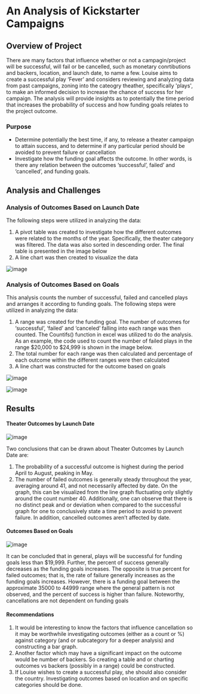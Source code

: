 # An Analysis of Kickstarter Campaigns

## Overview of Project

There are many factors that influence whether or not a campagin/project will be successful, will fail or be cancelled, such as monetary conrtibutions and backers, location, and launch date, to name a few. Louise aims to create a successful play ‘Fever’ and considers reviewing and analyzing data from past campaigns, zoning into the cateogry theather, specifically 'plays', to make an informed decision to increase the chance of success for her campaign. The analysis will provide insights as to potentially the time period that increases the probability of success and how funding goals relates to the project outcome. 

### Purpose
 - Determine potentially the best time, if any, to release a theater campaign to attain success, and to determine if any particular period should be avoided to prevent failure or cancellation
 - Investigate how the funding goal affects the outcome. In other words, is there any relation between the outcomes ‘successful’, failed’ and ‘cancelled’, and funding goals.

## Analysis and Challenges 

### Analysis of Outcomes Based on Launch Date

The following steps were utilized in analyzing the data:
 1. A pivot table was created to investigate how the different outcomes were related to the months of the year. Specifically, the theater category was filtered. The data was also sorted in descending order. The final table is presented in the image below 
 2. A line chart was then created to visualize the data 

![image](https://user-images.githubusercontent.com/92636438/139605355-5301ad16-9c37-491b-be9e-bfc55d00a017.png)




### Analysis of Outcomes Based on Goals

This analysis counts the number of successful, failed and cancelled plays and arranges it according to funding goals. The following steps were utilized in analyzing the data:

 1. A range was created for the funding goal. The number of outcomes for ‘successful’, ‘failed’ and ‘canceled’ falling into each range was then counted. The Countifs() function in excel was utilized to do the analysis. As an example, the code used to count the number of failed plays in the range $20,000 to $24,999 is shown in the image below.
 2. The total number for each range was then calculated and percentage of each outcome within the different ranges were then calculated
 3. A line chart was constructed for the outcome based on goals
 
![image](https://user-images.githubusercontent.com/92636438/139605724-6b1b2dca-c016-408a-ab2a-27ae60f36cad.png)

![image](https://user-images.githubusercontent.com/92636438/139607076-3f62ccd6-3f4f-45d1-bbda-2f32c99f71ef.png)


## Results

#### Theater Outcomes by Launch Date

![image](https://user-images.githubusercontent.com/92636438/164970561-09a8095e-01cf-4cd2-ae76-259d588f34c0.png)


Two conclusions that can be drawn about Theater Outcomes by Launch Date are:

  1. The probability of a successful outcome is highest during the period April to August, peaking in May.
  2. The number of failed outcomes is generally steady throughout the year, averaging around 41, and not necessarily affected by date. On the graph, this can be visualized from the line graph fluctuating only slightly around the count number 40. Additionally, one can observe that there is no distinct peak and or deviation when compared to the successful graph for one to conclusively state a time period to avoid to prevent failure. In addition, cancelled outcomes aren’t affected by date.



#### Outcomes Based on Goals

 ![image](https://user-images.githubusercontent.com/92636438/164970678-0bfceb89-045e-4e5a-9d66-b4061f42fdee.png)
    
It can be concluded that in general, plays will be successful for funding goals less than $19,999. Further, the percent of success generally decreases as the funding goals increases. The opposite is true percent for failed outcomes; that is, the rate of failure generally increases as the funding goals increases. However, there is a funding goal between the approximate 35000 to 44999 range where the general pattern is not observed, and the percent of success is higher than failure. Noteworthy, cancellations are not dependent on funding goals

#### Recommendations

 1. It would be interesting to know the factors that influence cancellation so it may be worthwhile investigating outcomes (either as a count or %) against category (and or subcategory for a deeper analysis) and constructing a bar graph.
 2. Another factor which may have a significant impact on the outcome would be number of backers. So creating a table and or charting outcomes vs backers (possibly in a range) could be constructed.
 3. If Louise wishes to create a successful play, she should also consider the country. Investigating outcomes based on location and on specific categories should be done.
